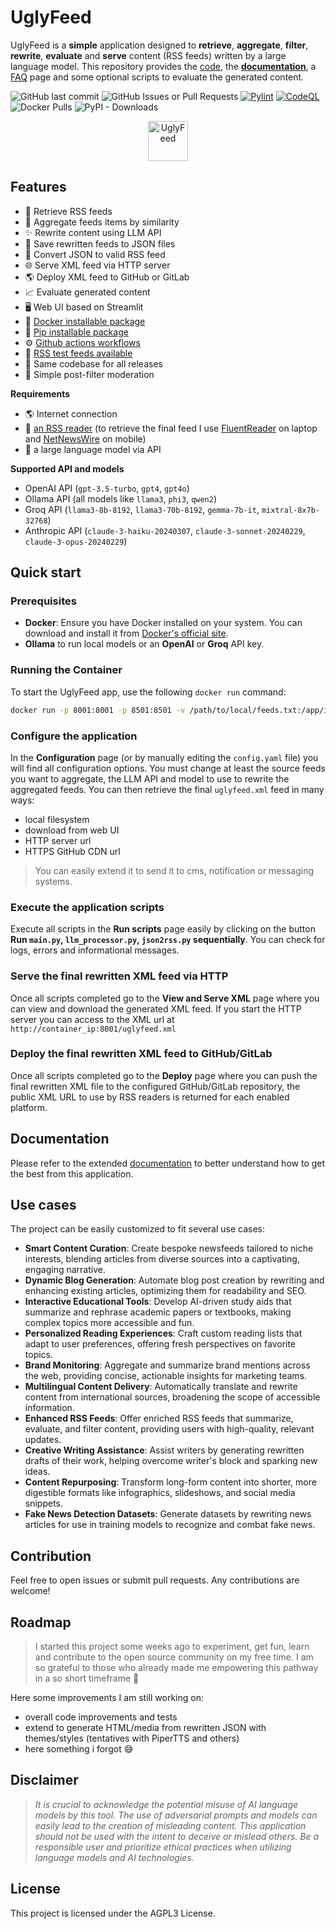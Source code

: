 # UglyFeed

UglyFeed is a **simple** application designed to **retrieve**, **aggregate**, **filter**, **rewrite**, **evaluate** and **serve** content (RSS feeds) written by a large language model. This repository provides the [code](https://github.com/fabriziosalmi/UglyFeed.git), the **[documentation](https://github.com/fabriziosalmi/UglyFeed/blob/main/docs/README.md)**, a [FAQ](https://github.com/fabriziosalmi/UglyFeed/blob/main/docs/faq.md) page and some optional scripts to evaluate the generated content.

![GitHub last commit](https://img.shields.io/github/last-commit/fabriziosalmi/UglyFeed) ![GitHub Issues or Pull Requests](https://img.shields.io/github/issues-raw/fabriziosalmi/UglyFeed) [![Pylint](https://github.com/fabriziosalmi/UglyFeed/actions/workflows/pylint.yml/badge.svg)](https://github.com/fabriziosalmi/UglyFeed/actions/workflows/pylint.yml) [![CodeQL](https://github.com/fabriziosalmi/UglyFeed/actions/workflows/github-code-scanning/codeql/badge.svg)](https://github.com/fabriziosalmi/UglyFeed/actions/workflows/github-code-scanning/codeql) ![Docker Pulls](https://img.shields.io/docker/pulls/fabriziosalmi/uglyfeed) ![PyPI - Downloads](https://img.shields.io/pypi/dm/uglypy?label=uglypy)

<p align="center">
  <img src="https://raw.githubusercontent.com/fabriziosalmi/UglyFeed/main/docs/UglyFeed.png" alt="UglyFeed" height="64" style="">
</p>



## Features

- 📡 Retrieve RSS feeds
- 🧮 Aggregate feeds items by similarity
- ✨ Rewrite content using LLM API
- 💾 Save rewritten feeds to JSON files
- 🔁 Convert JSON to valid RSS feed
- 🌐 Serve XML feed via HTTP server
- 🌎 Deploy XML feed to GitHub or GitLab
- 📈 Evaluate generated content
- 🖥️ Web UI based on Streamlit
- 🐳 [Docker installable package](https://hub.docker.com/r/fabriziosalmi/uglyfeed)
- 🐍 [Pip installable package](https://pypi.org/project/uglypy/)
- ⚙️ [Github actions workflows](https://github.com/fabriziosalmi/UglyFeed/blob/main/docs/README.md#%EF%B8%8F-installation-and-automated-runs-github-actions)
- 📰 [RSS test feeds available](https://github.com/fabriziosalmi/uglyfeed-cdn)
- 🤖 Same codebase for all releases
- 🛑 Simple post-filter moderation 


**Requirements**
- 🌎 Internet connection
- 📲 [an RSS reader](https://github.com/topics/rss-reader) (to retrieve the final feed I use [FluentReader](https://github.com/yang991178/fluent-reader) on laptop and [NetNewsWire](https://netnewswire.com/) on mobile)
- 🤖 a large language model via API

**Supported API and models**

- OpenAI API (`gpt-3.5-turbo`, `gpt4`, `gpt4o`)
- Ollama API (all models like `llama3`, `phi3`, `qwen2`)
- Groq API (`llama3-8b-8192`, `llama3-70b-8192`, `gemma-7b-it`, `mixtral-8x7b-32768`)
- Anthropic API (`claude-3-haiku-20240307`, `claude-3-sonnet-20240229`, `claude-3-opus-20240229`)
  
## Quick start

### Prerequisites

- **Docker**: Ensure you have Docker installed on your system. You can download and install it from [Docker's official site](https://www.docker.com/get-started).
- **Ollama** to run local models or an **OpenAI** or **Groq** API key.

### Running the Container

To start the UglyFeed app, use the following `docker run` command:

```bash
docker run -p 8001:8001 -p 8501:8501 -v /path/to/local/feeds.txt:/app/input/feeds.txt -v /path/to/local/config.yaml:/app/config.yaml fabriziosalmi/uglyfeed:latest
```

### Configure the application
In the **Configuration** page (or by manually editing the `config.yaml` file) you will find all configuration options. You must change at least the source feeds you want to aggregate, the LLM API and model to use to rewrite the aggregated feeds. You can then retrieve the final `uglyfeed.xml` feed in many ways: 

- local filesystem
- download from web UI
- HTTP server url
- HTTPS GitHub CDN url

> You can easily extend it to send it to cms, notification or messaging systems.

### Execute the application scripts
Execute all scripts in the **Run scripts** page easily by clicking on the button **Run `main.py`, `llm_processor.py`, `json2rss.py` sequentially**.
You can check for logs, errors and informational messages.

### Serve the final rewritten XML feed via HTTP
Once all scripts completed go to the **View and Serve XML** page where you can view and download the generated XML feed. If you start the HTTP server you can access to the XML url at `http://container_ip:8001/uglyfeed.xml`

### Deploy the final rewritten XML feed to GitHub/GitLab
Once all scripts completed go to the **Deploy** page where you can push the final rewritten XML file to the configured GitHub/GitLab repository, the public XML URL to use by RSS readers is returned for each enabled platform.

## Documentation

Please refer to the extended [documentation](https://github.com/fabriziosalmi/UglyFeed/blob/main/docs/README.md) to better understand how to get the best from this application.


## Use cases

The project can be easily customized to fit several use cases:

- **Smart Content Curation**: Create bespoke newsfeeds tailored to niche interests, blending articles from diverse sources into a captivating, engaging narrative.
- **Dynamic Blog Generation**: Automate blog post creation by rewriting and enhancing existing articles, optimizing them for readability and SEO.
- **Interactive Educational Tools**: Develop AI-driven study aids that summarize and rephrase academic papers or textbooks, making complex topics more accessible and fun.
- **Personalized Reading Experiences**: Craft custom reading lists that adapt to user preferences, offering fresh perspectives on favorite topics.
- **Brand Monitoring**: Aggregate and summarize brand mentions across the web, providing concise, actionable insights for marketing teams.
- **Multilingual Content Delivery**: Automatically translate and rewrite content from international sources, broadening the scope of accessible information.
- **Enhanced RSS Feeds**: Offer enriched RSS feeds that summarize, evaluate, and filter content, providing users with high-quality, relevant updates.
- **Creative Writing Assistance**: Assist writers by generating rewritten drafts of their work, helping overcome writer's block and sparking new ideas.
- **Content Repurposing**: Transform long-form content into shorter, more digestible formats like infographics, slideshows, and social media snippets.
- **Fake News Detection Datasets**: Generate datasets by rewriting news articles for use in training models to recognize and combat fake news.

## Contribution

Feel free to open issues or submit pull requests. Any contributions are welcome!


## Roadmap

> I started this project some weeks ago to experiment, get fun, learn and contribute to the open source community on my free time. I am so grateful to those who already made me empowering this pathway in a so short timeframe 🙏

Here some improvements I am still working on:

- overall code improvements and tests
- extend to generate HTML/media from rewritten JSON with themes/styles (tentatives with PiperTTS and others)
- here something i forgot 😅

## Disclaimer

> _It is crucial to acknowledge the potential misuse of AI language models by this tool. The use of adversarial prompts and models can easily lead to the creation of misleading content. This application should not be used with the intent to deceive or mislead others. Be a responsible user and prioritize ethical practices when utilizing language models and AI technologies._

## License

This project is licensed under the AGPL3 License.

